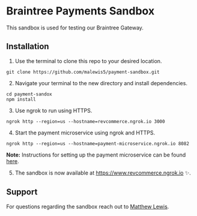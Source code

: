# Braintree Payments Sandbox

This sandbox is used for testing our Braintree Gateway.

## Installation

1. Use the terminal to clone this repo to your desired location.

```console
git clone https://github.com/malewis5/payment-sandbox.git
```
2. Navigate your terminal to the new directory and install dependencies.

```console
cd payment-sandox 
npm install
```
3. Use ngrok to run using HTTPS.

```console
ngrok http --region=us --hostname=revcommerce.ngrok.io 3000
```
4. Start the payment microservice using ngrok and HTTPS.
```console
ngrok http --region=us --hostname=payment-microservice.ngrok.io 8082
```
**Note:** Instructions for setting up the payment microservice can be found <a href="https://github.com/PeakActivity/revcommerce-payment-ms" target="_blank">here</a>.

5. The sandbox is now available at <a href="https://revcommerce.ngrok.io" alt="RevCommerce Payments Sandbox" target="_blank">https://www.revcommerce.ngrok.io</a> ✨. 

## Support
For questions regarding the sandbox reach out to [Matthew Lewis](mailto:mlewis@peakactivity.com "Send email to Matthew Lewis").
